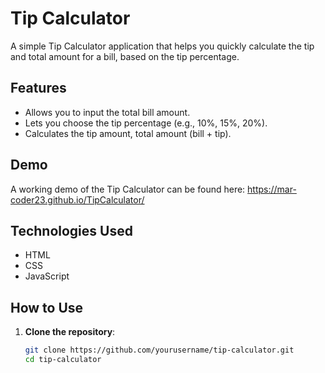 # Tip Calculator

A simple Tip Calculator application that helps you quickly calculate the tip and total amount for a bill, based on the tip percentage.

## Features

- Allows you to input the total bill amount.
- Lets you choose the tip percentage (e.g., 10%, 15%, 20%).
- Calculates the tip amount, total amount (bill + tip).

## Demo

A working demo of the Tip Calculator can be found here: https://mar-coder23.github.io/TipCalculator/

## Technologies Used

- HTML
- CSS
- JavaScript

## How to Use

1. **Clone the repository**:
   ```bash
   git clone https://github.com/yourusername/tip-calculator.git
   cd tip-calculator

